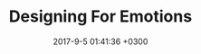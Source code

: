 ---
layout: book-note
title:  "Designing For Emotions"
date:   2017-9-5 01:41:36 +0300
categories: book-notes
image: https://images-na.ssl-images-amazon.com/images/I/31jmLLi9E1L._SX279_BO1,204,203,200_.jpg
bookCategory: Psychology, Design
rating: 5
bookLink: https://www.amazon.com/Designing-Emotion-Aaron-Walter/dp/1937557006
weight: 5
---